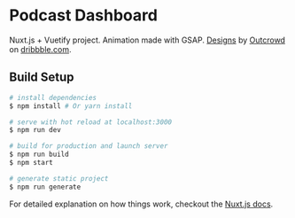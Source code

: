 # Podcast Dashboard

Nuxt.js + Vuetify project. Animation made with GSAP. [Designs](https://dribbble.com/shots/7209133-Dashboard-Podkast-Light/attachments/201948?mode=media) by [Outcrowd](https://dribbble.com/outcrowd) on [dribbble.com](https://dribbble.com/).

## Build Setup

``` bash
# install dependencies
$ npm install # Or yarn install

# serve with hot reload at localhost:3000
$ npm run dev

# build for production and launch server
$ npm run build
$ npm start

# generate static project
$ npm run generate
```

For detailed explanation on how things work, checkout the [Nuxt.js docs](https://github.com/nuxt/nuxt.js).

